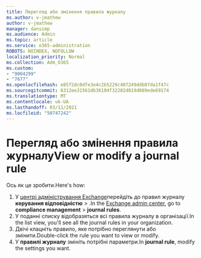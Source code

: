 ```yaml
---
title: Перегляд або змінення правила журналу
ms.author: v-jmathew
author: v-jmathew
manager: dansimp
ms.audience: Admin
ms.topic: article
ms.service: o365-administration
ROBOTS: NOINDEX, NOFOLLOW
localization_priority: Normal
ms.collection: Adm_O365
ms.custom:
- "9004299"
- "7677"
ms.openlocfilehash: e85f2dc0dfe3e4c2b5229c407249ddb87da1f47c
ms.sourcegitcommit: 6312ee31561db36104f32282d019d069ede69174
ms.translationtype: MT
ms.contentlocale: uk-UA
ms.lasthandoff: 03/11/2021
ms.locfileid: "50747242"
---
```

# <a name="view-or-modify-a-journal-rule"></a><span data-ttu-id="04d24-102">Перегляд або змінення правила журналу</span><span class="sxs-lookup"><span data-stu-id="04d24-102">View or modify a journal rule</span></span>

<span data-ttu-id="04d24-103">Ось як це зробити.</span><span class="sxs-lookup"><span data-stu-id="04d24-103">Here's how:</span></span>

1. <span data-ttu-id="04d24-104">У [центрі адміністрування Exchange](https://go.microsoft.com/fwlink/p/?linkid=2059104)перейдіть до правил журналу **керування відповідністю**  >  .</span><span class="sxs-lookup"><span data-stu-id="04d24-104">In the [Exchange admin center](https://go.microsoft.com/fwlink/p/?linkid=2059104), go to **compliance management** > **journal rules**.</span></span>
2. <span data-ttu-id="04d24-105">У поданні списку відобразяться всі правила журналу в організації.</span><span class="sxs-lookup"><span data-stu-id="04d24-105">In the list view, you'll see all the journal rules in your organization.</span></span>
3. <span data-ttu-id="04d24-106">Двічі клацніть правило, яке потрібно переглянути або змінити.</span><span class="sxs-lookup"><span data-stu-id="04d24-106">Double-click the rule you want to view or modify.</span></span>
4. <span data-ttu-id="04d24-107">У **правилі журналу** змініть потрібні параметри.</span><span class="sxs-lookup"><span data-stu-id="04d24-107">In **journal rule**, modify the settings you want.</span></span>
